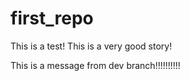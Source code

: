 # first_repo
This is a test!
This is a very good story!



This is a message from dev branch!!!!!!!!!!
